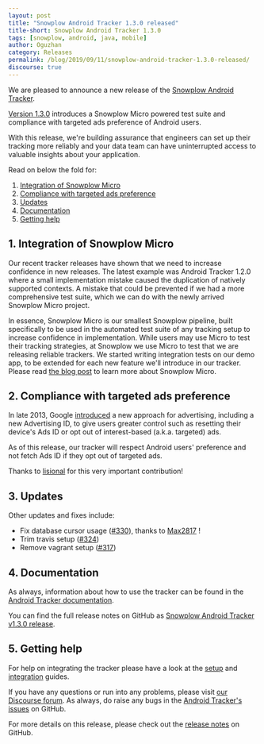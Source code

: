 ```yaml
---
layout: post
title: "Snowplow Android Tracker 1.3.0 released"
title-short: Snowplow Android Tracker 1.3.0
tags: [snowplow, android, java, mobile]
author: Oguzhan
category: Releases
permalink: /blog/2019/09/11/snowplow-android-tracker-1.3.0-released/
discourse: true
---
```


We are pleased to announce a new release of the [Snowplow Android Tracker][repo].

[Version 1.3.0][release-notes] introduces a Snowplow Micro powered test suite and compliance with targeted ads preference of Android users.

With this release, we're building assurance that engineers can set up their tracking more reliably and your data team can have uninterrupted access to valuable insights about your application.

Read on below the fold for:

1. [Integration of Snowplow Micro](#micro-integration)
2. [Compliance with targeted ads preference](#ad-tracking)
3. [Updates](#updates)
4. [Documentation](#docs)
5. [Getting help](#help)

<!--more-->

<h2 id="micro-integration">1. Integration of Snowplow Micro</h2>

Our recent tracker releases have shown that we need to increase confidence in new releases. The latest example was Android Tracker 1.2.0 where a small implementation mistake caused the duplication of natively supported contexts. A mistake that could be prevented if we had a more comprehensive test suite, which we can do with the newly arrived Snowplow Micro project.

In essence, Snowplow Micro is our smallest Snowplow pipeline, built specifically to be used in the automated test suite of any tracking setup to increase confidence in implementation. While users may use Micro to test their tracking strategies, at Snowplow we use Micro to test that we are releasing reliable trackers. We started writing integration tests on our demo app, to be extended for each new feature we'll introduce in our tracker. Please read [the blog post][micro-blog-post] to learn more about Snowplow Micro. 

<h2 id="targeted-ads-preference">2. Compliance with targeted ads preference</h2>

In late 2013, Google [introduced][google-play-services-4] a new approach for advertising, including a new Advertising ID, to give users greater control such as resetting their device's Ads ID or opt out of interest-based (a.k.a. targeted) ads.

As of this release, our tracker will respect Android users' preference and not fetch Ads ID if they opt out of targeted ads.

Thanks to [lisional][lisional] for this very important contribution!

<h2 id="updates">3. Updates</h2>

Other updates and fixes include:

* Fix database cursor usage ([#330][330]), thanks to [Max2817][Max2817] !
* Trim travis setup ([#324][324])
* Remove vagrant setup ([#317][317])

<h2 id="docs">4. Documentation</h2>

As always, information about how to use the tracker can be found in the [Android Tracker documentation][docs].

You can find the full release notes on GitHub as [Snowplow Android Tracker v1.3.0 release][release-notes].

<h2 id="help">5. Getting help</h2>

For help on integrating the tracker please have a look at the [setup][android-setup] and [integration][integration] guides.

If you have any questions or run into any problems, please visit [our Discourse forum][discourse]. As always, do raise any bugs in the [Android Tracker's issues][android-issues] on GitHub.

For more details on this release, please check out the [release notes][release-notes] on GitHub.

[repo]: https://github.com/snowplow/snowplow-android-tracker
[docs]: http://docs.snowplowanalytics.com/open-source/snowplow/trackers/android-tracker/1.3.0/
[release-notes]: https://github.com/snowplow/snowplow-android-tracker/releases/tag/1.3.0
[android-setup]: https://github.com/snowplow/snowplow/wiki/Android-Tracker-Setup
[android-issues]: https://github.com/snowplow/snowplow-android-tracker/issues

[google-play-services-4]: https://android-developers.googleblog.com/2013/10/google-play-services-40.html
[micro-blog-post]: https://snowplowanalytics.com/blog/2019/07/17/introducing-snowplow-micro/
[lisional]: https://github.com/lisional
[Max2817]: https://github.com/Max2817

[330]: https://github.com/snowplow/snowplow-android-tracker/issues/330
[324]: https://github.com/snowplow/snowplow-android-tracker/issues/324
[317]: https://github.com/snowplow/snowplow-android-tracker/issues/317

[demo-walkthrough]: https://github.com/snowplow/snowplow/wiki/Android-app-walkthrough#walkthrough
[integration]: https://github.com/snowplow/snowplow/wiki/Android-Integration
[testing]: https://github.com/snowplow/snowplow/wiki/Android-Testing-locally-and-Debugging

[discourse]: http://discourse.snowplowanalytics.com/
